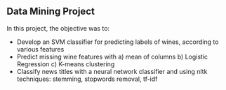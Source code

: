 ## Data Mining Project

In this project, the objective was to:
* Develop an SVM classifier for predicting labels of wines, according to various features
*	Predict missing wine features with a) mean of columns b) Logistic Regression c) K-means clustering
*	Classify news titles with a neural network classifier and using nltk techniques: stemming, stopwords removal, tf-idf

